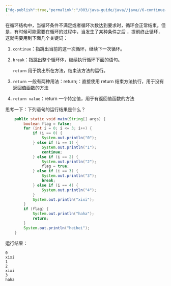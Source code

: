 ```yaml
---
{"dg-publish":true,"permalink":"/003/java-guide/java//java//6-continue-break-return/","created":"2024-04-03T11:00:49.076+08:00","updated":"2024-06-01T10:47:01.508+08:00"}
---
```


在循环结构中，当循环条件不满足或者循环次数达到要求时，循环会正常结束。但是，有时候可能需要在循环的过程中，当发生了某种条件之后 ，提前终止循环，这就需要用到下面几个关键词：

1. `continue`：指跳出当前的这一次循环，继续下一次循环。
2. `break`：指跳出整个循环体，继续执行循环下面的语句。

	`return` 用于跳出所在方法，结束该方法的运行。
	
1. `return` 一般有两种用法：return;：直接使用 return 结束方法执行，用于没有返回值函数的方法
2. `return value`：return 一个特定值，用于有返回值函数的方法

思考一下：下列语句的运行结果是什么？
```java
    public static void main(String[] args) {
        boolean flag = false;
        for (int i = 0; i <= 3; i++) {
            if (i == 0) {
                System.out.println("0");
            } else if (i == 1) {
                System.out.println("1");
                continue;
            } else if (i == 2) {
                System.out.println("2");
                flag = true;
            } else if (i == 3) {
                System.out.println("3");
                break;
            } else if (i == 4) {
                System.out.println("4");
            }
            System.out.println("xixi");
        }
        if (flag) {
            System.out.println("haha");
            return;
        }
        System.out.println("heihei");
    }
```

运行结果：
```plain
0
xixi
1
2
xixi
3
haha
```